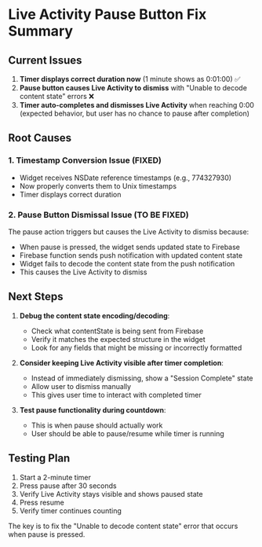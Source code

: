 # Live Activity Pause Button Fix Summary

## Current Issues

1. **Timer displays correct duration now** (1 minute shows as 0:01:00) ✅
2. **Pause button causes Live Activity to dismiss** with "Unable to decode content state" errors ❌
3. **Timer auto-completes and dismisses Live Activity** when reaching 0:00 (expected behavior, but user has no chance to pause after completion)

## Root Causes

### 1. Timestamp Conversion Issue (FIXED)
- Widget receives NSDate reference timestamps (e.g., 774327930)
- Now properly converts them to Unix timestamps
- Timer displays correct duration

### 2. Pause Button Dismissal Issue (TO BE FIXED)
The pause action triggers but causes the Live Activity to dismiss because:
- When pause is pressed, the widget sends updated state to Firebase
- Firebase function sends push notification with updated content state
- Widget fails to decode the content state from the push notification
- This causes the Live Activity to dismiss

## Next Steps

1. **Debug the content state encoding/decoding**:
   - Check what contentState is being sent from Firebase
   - Verify it matches the expected structure in the widget
   - Look for any fields that might be missing or incorrectly formatted

2. **Consider keeping Live Activity visible after timer completion**:
   - Instead of immediately dismissing, show a "Session Complete" state
   - Allow user to dismiss manually
   - This gives user time to interact with completed timer

3. **Test pause functionality during countdown**:
   - This is when pause should actually work
   - User should be able to pause/resume while timer is running

## Testing Plan

1. Start a 2-minute timer
2. Press pause after 30 seconds
3. Verify Live Activity stays visible and shows paused state
4. Press resume
5. Verify timer continues counting

The key is to fix the "Unable to decode content state" error that occurs when pause is pressed.